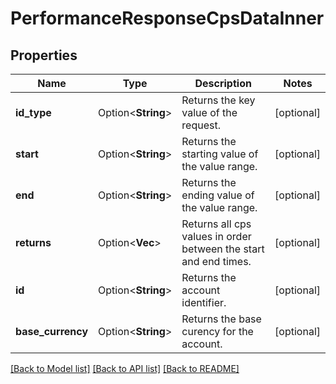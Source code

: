 # PerformanceResponseCpsDataInner

## Properties

Name | Type | Description | Notes
------------ | ------------- | ------------- | -------------
**id_type** | Option<**String**> | Returns the key value of the request. | [optional]
**start** | Option<**String**> | Returns the starting value of the value range. | [optional]
**end** | Option<**String**> | Returns the ending value of the value range. | [optional]
**returns** | Option<**Vec<String>**> | Returns all cps values in order between the start and end times. | [optional]
**id** | Option<**String**> | Returns the account identifier. | [optional]
**base_currency** | Option<**String**> | Returns the base curency for the account. | [optional]

[[Back to Model list]](../README.md#documentation-for-models) [[Back to API list]](../README.md#documentation-for-api-endpoints) [[Back to README]](../README.md)
